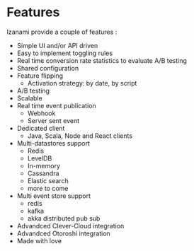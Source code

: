 # Features

Izanami provide a couple of features : 

* Simple UI and/or API driven
* Easy to implement toggling rules
* Real time conversion rate statistics to evaluate A/B testing
* Shared configuration
* Feature flipping 
    * Activation strategy: by date, by script 
* A/B testing 
* Scalable 
* Real time event publication
    * Webhook  
    * Server sent event 
* Dedicated client 
    * Java, Scala, Node and React clients
* Multi-datastores support
    * Redis
    * LevelDB
    * In-memory
    * Cassandra
    * Elastic search 
    * more to come 
* Multi event store support
    * redis
    * kafka 
    * akka distributed pub sub  
* Advandced Clever-Cloud integration
* Advandced Otoroshi integration
* Made with love
